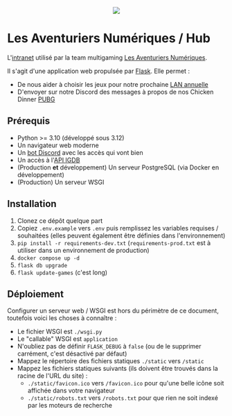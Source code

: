 <p align="center">
  <picture>
    <source media="(prefers-color-scheme: dark)" srcset="https://team-lan.org/images/logo_full_dark.png">
    <img src="https://team-lan.org/images/logo_full_light.png">
  </picture>
</p>

# Les Aventuriers Numériques / Hub

L'[intranet](https://hub.team-lan.org/) utilisé par la team multigaming [Les Aventuriers Numériques](https://team-lan.org/).

Il s'agit d'une application web propulsée par [Flask](https://flask.palletsprojects.com/en/3.0.x/). Elle permet :

  - De nous aider à choisir les jeux pour notre prochaine [LAN annuelle](https://team-lan.org/lan)
  - D'envoyer sur notre Discord des messages à propos de nos Chicken Dinner [PUBG](https://www.pubg.com/fr/main)

## Prérequis

  - Python >= 3.10 (développé sous 3.12)
  - Un navigateur web moderne
  - Un [bot Discord](https://discord.com/developers) avec les accès qui vont bien
  - Un accès à l'[API IGDB](https://api-docs.igdb.com/#getting-started)
  - (Production **et** développement) Un serveur PostgreSQL (via Docker en développement)
  - (Production) Un serveur WSGI

## Installation

  1. Clonez ce dépôt quelque part 
  2. Copiez `.env.example` vers `.env` puis remplissez les variables requises / souhaitées (elles peuvent également être définies dans l'environnement)
  3. `pip install -r requirements-dev.txt` (`requirements-prod.txt` est à utiliser dans un environnement de production)
  4. `docker compose up -d`
  5. `flask db upgrade`
  6. `flask update-games` (c'est long)

## Déploiement

Configurer un serveur web / WSGI est hors du périmètre de ce document, toutefois voici les choses à connaître :

  - Le fichier WSGI est `./wsgi.py`
  - Le "callable" WSGI est `application`
  - N'oubliez pas de définir `FLASK_DEBUG` à `false` (ou de le supprimer carrément, c'est désactivé par défaut)
  - Mappez le répertoire des fichiers statiques `./static` vers `/static`
  - Mappez les fichiers statiques suivants (ils doivent être trouvés dans la racine de l'URL du site) :
    - `./static/favicon.ico` vers `/favicon.ico` pour qu'une belle icône soit affichée dans votre navigateur
    - `./static/robots.txt` vers `/robots.txt` pour que rien ne soit indexé par les moteurs de recherche
